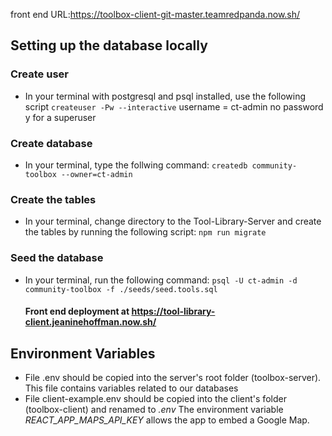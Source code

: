 front end URL:https://toolbox-client-git-master.teamredpanda.now.sh/

## Setting up the database locally

### Create user
  * In your terminal with postgresql and psql installed, use the following script
    `createuser -Pw --interactive`
    username = ct-admin
    no password
    y for a superuser
  
### Create database
  * In your terminal, type the follwing command:
    `createdb community-toolbox --owner=ct-admin`

### Create the tables
  * In your terminal, change directory to the Tool-Library-Server and create the tables by running the following script: 
    `npm run migrate`

### Seed the database
  * In your terminal, run the following command: 
    `psql -U ct-admin -d community-toolbox -f ./seeds/seed.tools.sql`
    
    #### Front end deployment at https://tool-library-client.jeaninehoffman.now.sh/
    

## Environment Variables
* File .env should be copied into the server's root folder (toolbox-server). This file contains variables related to our databases
* File client-example.env should be copied into the client's folder (toolbox-client) and renamed to _.env_ The environment variable _REACT_APP_MAPS_API_KEY_ allows the app to embed a Google Map.

